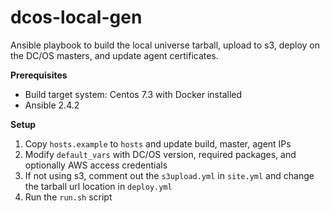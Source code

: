 # dcos-local-gen

Ansible playbook to build the local universe tarball, upload to s3, deploy on the DC/OS masters, and update agent certificates.

**Prerequisites**
- Build target system: Centos 7.3 with Docker installed
- Ansible 2.4.2

**Setup**
1. Copy ```hosts.example``` to ```hosts``` and update build, master, agent IPs
2. Modify ```default_vars``` with DC/OS version, required packages, and optionally AWS access credentials
3. If not using s3, comment out the ```s3upload.yml``` in ```site.yml``` and change the tarball url location in ```deploy.yml```
4. Run the ```run.sh``` script
